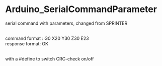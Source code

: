 # Arduino_SerialCommandParameter
serial command with parameters, changed from SPRINTER

<br>command format :   G0 X20 Y30 Z30 E23
<BR>response format:   OK

<br>with a #define to switch CRC-check on/off

